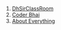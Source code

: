 1. [DhSirClassRoom](https://www.youtube.com/@dhsirsclassroom/search?query=Automata)
2. [Coder Bhai](https://www.youtube.com/@CoderBhaiBD/playlists)
3. [About Everything](https://www.youtube.com/@abouteverything1833/playlists)